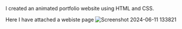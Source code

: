 I created an animated portfolio website using HTML and CSS.


Here I have attached a webiste page
![Screenshot 2024-06-11 133821](https://github.com/Njanani25/animatedportfolio/assets/161664866/6b390644-c9be-4836-8b7c-140d7da87166)
